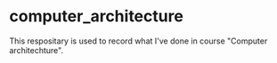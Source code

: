 # computer_architecture
This respositary is used to record what I've done in course "Computer architechture".

